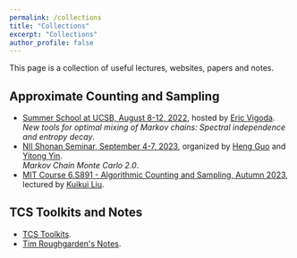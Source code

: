 ```yaml
---
permalink: /collections
title: "Collections"
excerpt: "Collections"
author_profile: false
---
```


This page is a collection of useful lectures, websites, papers and notes.

## Approximate Counting and Sampling
* [Summer School at UCSB, August 8-12, 2022](https://sites.cs.ucsb.edu/~vigoda/School/), hosted by [Eric Vigoda](https://sites.cs.ucsb.edu/~vigoda/).<br>
  *New tools for optimal mixing of Markov chains: Spectral independence and entropy decay*.
* [NII Shonan Seminar, September 4-7, 2023](https://homepages.inf.ed.ac.uk/hguo/shonan23.html), organized by [Heng Guo](https://homepages.inf.ed.ac.uk/hguo/) and [Yitong Yin](https://tcs.nju.edu.cn/yinyt/).<br>
  *Markov Chain Monte Carlo 2.0*.
* [MIT Course 6.S891 - Algorithmic Counting and Sampling, Autumn 2023](https://kuikuiliu.github.io/teaching/au2023), lectured by [Kuikui Liu](https://kuikuiliu.github.io/).

## TCS Toolkits and Notes
* [TCS Toolkits](https://www.diderot.one/courses/28).
* [Tim Roughgarden's Notes](https://timroughgarden.org/notes.html).